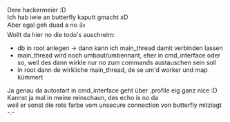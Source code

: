 Dere hackermeier :D  
Ich hab iwie an butterfly kaputt gmacht xD  
Aber egal geh duad a no :thumbsup:  
Wollt da hier no die todo's auschreim:  
- db in root anlegen -> dann kann ich main_thread damit verbinden lassen
- main_thread wird noch umbaut/umbennant, eher in cmd_interface oder so, weil des dann wirkle nur no zum commands austauschen sein soll 
- in root dann de wirkliche main_thread, de se um'd worker und map kümmert 

Ja genau da autostart in cmd_interface geht über .profile eig ganz nice :D Kannst ja mal in meine reinschaun, des echo is no da  
weil er sonst die rote farbe vom unsecure connection von butterfly mitziagt -.-

